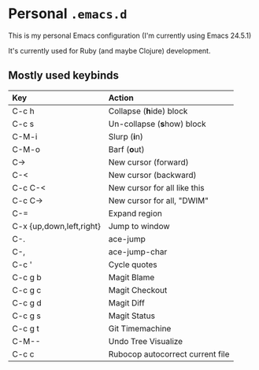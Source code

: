Personal `.emacs.d`
===================

This is my personal Emacs configuration (I'm currently using Emacs 24.5.1)

It's currently used for Ruby (and maybe Clojure) development.


Mostly used keybinds
--------------------

| Key    | Action   |
| :----- | :------- |
| C-c h  | Collapse (**h**ide) block |
| C-c s  | Un-collapse (**s**how) block |
| C-M-i  | Slurp (**i**n) |
| C-M-o  | Barf (**o**ut) |
| C-> | New cursor (forward) |
| C-< | New cursor (backward) |
| C-c C-< | New cursor for all like this |
| C-c C-> | New cursor for all, "DWIM" |
| C-= | Expand region |
| C-x {up,down,left,right} | Jump to window |
| C-. | ace-jump |
| C-, | ace-jump-char |
| C-c ' | Cycle quotes |
| C-c g b | Magit Blame |
| C-c g c | Magit Checkout |
| C-c g d | Magit Diff |
| C-c g s | Magit Status |
| C-c g t | Git Timemachine |
| C-M-- | Undo Tree Visualize |
| C-c c | Rubocop autocorrect current file |
